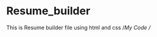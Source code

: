 # Resume_builder
This is Resume builder file using html and css
/*My Code /*
<!DOCTYPE html>
<html lang="en">
<head>
    <meta charset="UTF-8">
    <meta name="viewport" content="width=device-width, initial-scale=1.0">
    <title>Resume </title>
    <style>
        
        body{
            margin: 0 auto;
            max-width: 900px;
            width: 90%;
        }
        #box{
           float: left;
           margin: 15px;
            width: 150px;
            height: 150px;
            border-radius: 5px;
            background-color: lightblue;
            padding: 1em;
        }
        .special{
            background-color: lightskyblue;
            padding: 15px;
            color: white;
        }
    </style>
</head>
<body>
    
<h1 class="special">
    Varun Sharma
</h1>
<img  id="box" src="varunji.jfif" alt="">
<h1>Resume</h1>
<p>
    I have helped two startups in gaining a good reputation in social media by interacting with various
clients and also helped one of the startup to make ads for their campaign to teach kids coding and interacted with many influencers for the same campaign
<p>My skills include social media marketing, public relation, and coding</p>
<p>Programming Language known :
C,C++& Python.

My Projects:
Python -password checker
Twitter bot, web automation
History of foods using HTML and CSS
Number guessing game using C</p>
Github-https://github.com/Varun11940  </p>


When I am free I love to read and spread awareness about technology related news to my friend's, juniors and even kids
</p>
</body>
</html>
